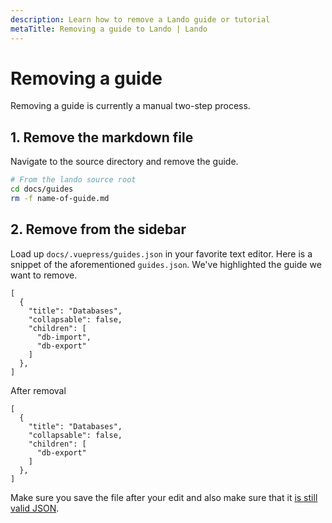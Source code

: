 ```yaml
---
description: Learn how to remove a Lando guide or tutorial
metaTitle: Removing a guide to Lando | Lando
---
```


# Removing a guide

Removing a guide is currently a manual two-step process.

## 1. Remove the markdown file

Navigate to the source directory and remove the guide.

```bash
# From the lando source root
cd docs/guides
rm -f name-of-guide.md
```

## 2. Remove from the sidebar

Load up `docs/.vuepress/guides.json` in your favorite text editor. Here is a snippet of the aforementioned `guides.json`. We've highlighted the guide we want to remove.

```json{6}
[
  {
    "title": "Databases",
    "collapsable": false,
    "children": [
      "db-import",
      "db-export"
    ]
  },
]
```

After removal

```json{6}
[
  {
    "title": "Databases",
    "collapsable": false,
    "children": [
      "db-export"
    ]
  },
]
```

Make sure you save the file after your edit and also make sure that it [is still valid JSON](https://jsonlint.com/).
